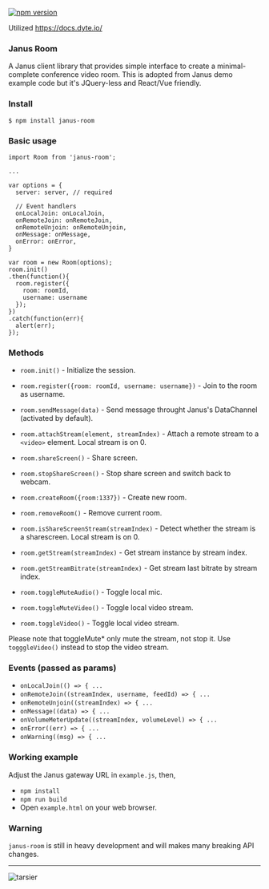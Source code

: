 [![npm version](https://badge.fury.io/js/janus-room.png)](https://badge.fury.io/js/janus-room)

Utilized https://docs.dyte.io/

### Janus Room

A Janus client library that provides simple interface to create a minimal-complete conference video room. This is adopted from Janus demo example code but it's JQuery-less and React/Vue friendly.

### Install

```
$ npm install janus-room
```

### Basic usage

```
import Room from 'janus-room';

...

var options = {
  server: server, // required

  // Event handlers
  onLocalJoin: onLocalJoin,
  onRemoteJoin: onRemoteJoin,
  onRemoteUnjoin: onRemoteUnjoin,
  onMessage: onMessage,
  onError: onError,
}

var room = new Room(options);
room.init()
.then(function(){
  room.register({
    room: roomId,
    username: username
  });
})
.catch(function(err){
  alert(err);
});
```

### Methods

- `room.init()` - Initialize the session.

- `room.register({room: roomId, username: username})` - Join to the room as username.
- `room.sendMessage(data)` - Send message throught Janus's DataChannel (activated by default).
- `room.attachStream(element, streamIndex)` - Attach a remote stream to a `<video>` element. Local stream is on 0.
- `room.shareScreen()` - Share screen.
- `room.stopShareScreen()` - Stop share screen and switch back to webcam.
- `room.createRoom({room:1337})` - Create new room.
- `room.removeRoom()` - Remove current room.
- `room.isShareScreenStream(streamIndex)` - Detect whether the stream is a sharescreen. Local stream is on 0.
- `room.getStream(streamIndex)` - Get stream instance by stream index.
- `room.getStreamBitrate(streamIndex)` - Get stream last bitrate by stream index.
- `room.toggleMuteAudio()` - Toggle local mic.
- `room.toggleMuteVideo()` - Toggle local video stream.
- `room.toggleVideo()` - Toggle local video stream.

Please note that toggleMute\* only mute the stream, not stop it. Use `togggleVideo()` instead to stop the video stream.

### Events (passed as params)

- `onLocalJoin(() => { ...`
- `onRemoteJoin((streamIndex, username, feedId) => { ...`
- `onRemoteUnjoin((streamIndex) => { ...`
- `onMessage((data) => { ...`
- `onVolumeMeterUpdate((streamIndex, volumeLevel) => { ...`
- `onError((err) => { ...`
- `onWarning((msg) => { ...`

### Working example

Adjust the Janus gateway URL in `example.js`, then,

- `npm install`
- `npm run build`
- Open `example.html` on your web browser.

### Warning

`janus-room` is still in heavy development and will makes many breaking API changes.

-----

![tarsier](https://user-images.githubusercontent.com/2534060/47661055-e06e4580-dbca-11e8-96f4-30dcdcb14c81.png)


